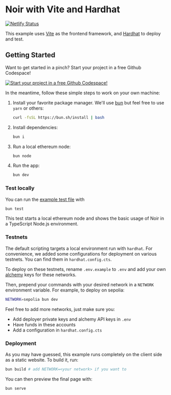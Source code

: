 # Noir with Vite and Hardhat

[![Netlify Status](https://api.netlify.com/api/v1/badges/e4bd1ebc-6be1-4ed2-8be8-18f70382ae22/deploy-status)](https://app.netlify.com/sites/noir-vite-hardhat/deploys)

This example uses [Vite](https://vite.dev/) as the frontend framework, and
[Hardhat](https://hardhat.org/) to deploy and test.

## Getting Started

Want to get started in a pinch? Start your project in a free Github Codespace!

[![Start your project in a free Github Codespace!](https://github.com/codespaces/badge.svg)](https://codespaces.new/noir-lang/noir-starter/tree/main)

In the meantime, follow these simple steps to work on your own machine:

1. Install your favorite package manager. We'll use [bun](https://bun.sh/docs/installation) but feel free to use `yarn` or others:

   ```bash
   curl -fsSL https://bun.sh/install | bash
   ```

2. Install dependencies:

   ```bash
   bun i
   ```

3. Run a local ethereum node:

   ```bash
   bun node
   ```

4. Run the app:

   ```bash
   bun dev
   ```

### Test locally

You can run the [example test file](./test/index.test.ts) with

```bash
bun test
```

This test starts a local ethereum node and shows the basic usage of Noir in a TypeScript Node.js environment.

### Testnets

The default scripting targets a local environment run with `hardhat`. For convenience, we added some configurations for deployment on various testnets. You can find them in `hardhat.config.cts`.

To deploy on these testnets, rename `.env.example` to `.env` and add your own [alchemy](https://www.alchemy.com/) keys for these networks.

Then, prepend your commands with your desired network in a `NETWORK` environment variable. For example, to deploy on sepolia:

```bash
NETWORK=sepolia bun dev
```

Feel free to add more networks, just make sure you:

- Add deployer private keys and alchemy API keys in `.env`
- Have funds in these accounts
- Add a configuration in `hardhat.config.cts`

### Deployment

As you may have guessed, this example runs completely on the client side as a static website. To build it, run:

```bash
bun build # add NETWORK=<your network> if you want to
```

You can then preview the final page with:

```bash
bun serve
```
